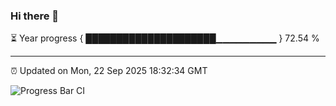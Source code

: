 ### Hi there 👋

⏳ Year progress { █████████████████████▁▁▁▁▁▁▁▁▁ } 72.54 %

---

⏰ Updated on Mon, 22 Sep 2025 18:32:34 GMT

![Progress Bar CI](https://github.com/ZhaoGui/ZhaoGui/workflows/Progress%20Bar%20CI/badge.svg)
